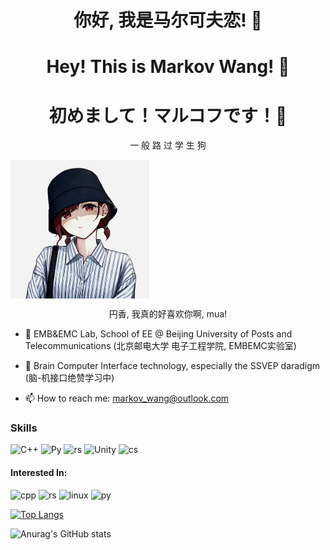 <h1 align="center">你好, 我是马尔可夫恋! 👋</h1>
<h1 align="center">Hey! This is Markov Wang! 👋</h1>
<h1 align="center">初めまして！マルコフです！👋</h1>

<p align="center">一  般  路  过  学  生  狗</p>

<img align="center" src="./img/madoka.jpg" alt="madoka" style="zoom:25%;">

<p align="center">円香, 我真的好喜欢你啊, mua!</p>

- 🔭 EMB&EMC Lab, School of EE @ Beijing University of Posts and Telecommunications (北京邮电大学 电子工程学院, EMBEMC实验室)


- 🔭 Brain Computer Interface technology, especially the SSVEP daradigm (脑-机接口绝赞学习中)


- 📫 How to reach me: markov_wang@outlook.com

### Skills
![C++](https://img.shields.io/badge/Modern%20C++-Proficient-FDB834)
![Py](https://img.shields.io/badge/Python-Proficient-3776AB)
![rs](https://img.shields.io/badge/Rust-Beginner-B13F0E)
![Unity](https://img.shields.io/badge/Unity-Beginner-808080)
![cs](https://img.shields.io/badge/CSharp-Beginner-A82EDA)

#### Interested In: 
<p align="left">  
<img src="https://raw.githubusercontent.com/isocpp/logos/master/cpp_logo.svg" alt="cpp" width="40" height="40"/>
<img src="https://upload.wikimedia.org/wikipedia/commons/0/0f/Original_Ferris.svg" alt="rs" width="60" height="40"/>
<img src="https://www.kernel.org/theme/images/logos/favicon.png" alt="linux" width="40" height="40"/>
<img src="https://www.python.org/static/community_logos/python-logo-inkscape.svg" alt="py" width="130" height="40"/>
</p>

[![Top Langs](https://github-readme-stats.vercel.app/api/top-langs/?username=markovwang&layout=compact)](https://github.com/anuraghazra/github-readme-stats)


![Anurag's GitHub stats](https://github-readme-stats.vercel.app/api?username=markovwang&show_icons=true&theme=dracula)

<!--
**markovwang/markovwang** is a ✨ _special_ ✨ repository because its `README.md` (this file) appears on your GitHub profile.

Here are some ideas to get you started:

- 🔭 I’m currently working on ...
- 🌱 I’m currently learning ...
- 👯 I’m looking to collaborate on ...
- 🤔 I’m looking for help with ...
- 💬 Ask me about ...
- 📫 How to reach me: ...
- 😄 Pronouns: ...
- ⚡ Fun fact: ...
-->
